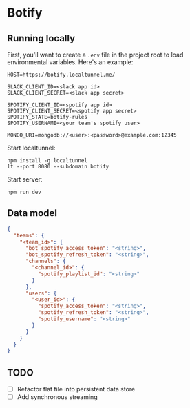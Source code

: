 # Botify


## Running locally

First, you'll want to create a `.env` file in the project root to load
environmental variables. Here's an example:

```
HOST=https://botify.localtunnel.me/

SLACK_CLIENT_ID=<slack app id>
SLACK_CLIENT_SECRET=<slack app secret>

SPOTIFY_CLIENT_ID=<spotify app id>
SPOTIFY_CLIENT_SECRET=<spotify app secret>
SPOTIFY_STATE=botify-rules
SPOTIFY_USERNAME=<your team's spotify user>

MONGO_URI=mongodb://<user>:<password>@example.com:12345
```

Start localtunnel:

```
npm install -g localtunnel
lt --port 8080 --subdomain botify
```

Start server:

```
npm run dev
```

## Data model

```json
{
  "teams": {
    "<team_id>": {
      "bot_spotify_access_token": "<string>",
      "bot_spotify_refresh_token": "<string>",
      "channels": {
        "<channel_id>": {
          "spotify_playlist_id": "<string>"
        }
      },
      "users": {
        "<user_id>": {
          "spotify_access_token": "<string>",
          "spotify_refresh_token": "<string>",
          "spotify_username": "<string>"
        }
      }
    }
  }
}
```

## TODO

- [ ] Refactor flat file into persistent data store
- [ ] Add synchronous streaming

